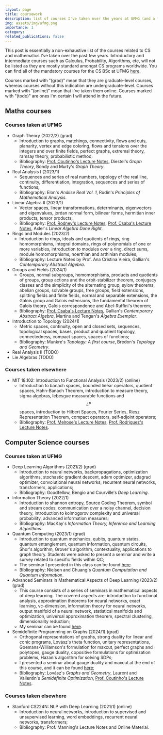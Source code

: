 ```yaml
---
layout: page
title: coursework
description: list of courses I've taken over the years at UFMG (and a few extra ones from other places)
img: assets/img/ufmg.png
importance: 1
category:
related_publications: false
---
```


This post is essentially a non-exhaustive list of the courses related to CS and mathematics I've taken over the past few years. Introductory and intermediate courses such as Calculus, Probability, Algorithms, etc, will not be listed as they are mostly standard amongst CS programs worldwide. You can find all of the mandatory courses for the CS BSc at UFMG [here](https://ufmg.br/cursos/graduacao/2377/91205).

Courses marked with "(grad)" mean that they are graduate-level courses, whereas courses without this indication are undergraduate-level. Courses marked with "(online)" mean that I've taken them online. Courses marked with "(todo)" are ones I'm certain I will attend in the future.
## Maths courses 
### Courses taken at UFMG
* Graph Theory (2022/2) (grad)
  + Introduction to graphs, matchings, connectivity, flows and cuts, planarity, vertex and edge coloring, flows and tensions over the integers and over finite fields, perfect graphs, extremal theory, ramsay theory, probabilistic method;
  + Bibliography: [Prof. Coutinho's Lecture Notes](https://homepages.dcc.ufmg.br/~gabriel/assets/files/coutinho-grafos-ufmg.pdf), Diestel's *Graph Theory*, Bondy and Murty's *Graph Theory*.
* Real Analysis I (2023/1)
  + Sequences and series of real numbers, topology of the real line, continuity, differentiation, integration, sequences and series of functions;
  + Bibliography: Elon's *Análise Real Vol. 1*, Rudin's *Principles of Mathematical Analysis*.
* Linear Algebra II (2023/1)
  + Vector spaces, linear transformations, determinants, eigenvectors and eigenvalues, jordan normal form, bilinear forms, hermitian inner products, tensor products;
  + Bibliography: [Prof. Rodney's Lecture Notes](http://150.164.25.15/~rodney/notas_de_aula/algebraLinear.pdf), [Prof. Csaba's Lecture Notes](https://schcs.github.io/WP/index.php/ensino/algebra-linear-ii/), Axler's *Linear Algebra Done Right*.
* Rings and Modules (2023/2)
  + Introduction to rings, ideals and quotients of rings, ring homomorphisms, integral domains, rings of polynomials of one or more variables, introduction to modules over a ring, direct sums, module homomorphisms, noerthian and arthinian modules;
  + Bibliography: Lecture Notes by Prof. Ana Cristina Vieira, Gallian's *Contemporary Abstract Algebra*.
* Groups and Fields (2024/1)
  + Groups, normal subgroups, homomorphisms, products and quotients of groups, group actions and the orbit-stabilizer theorem, conjugacy classes and the simplicity of the alternating group, sylow theorems, abelian groups, solvable groups, free groups, field extensions, splitting fields and finite fields, normal and separable extensions, the Galois group and Galois extensions, the fundamental theorem of Galois theory, Galois correspondence and Abel-Ruffini's theorem;
  + Bibliography: [Prof. Csaba's Lecture Notes](https://schcs.github.io/WP/index.php/ensino/grupos-e-corpos/), Gallian's *Contemporary Abstract Algebra*, Martins and Tengan's *Álgebra Exemplar*.
* Introduction to Topology (2024/1) 
  + Metric spaces, continuity, open and closed sets, sequences, topological spaces, bases, product and quotient topology, connectedness, compact spaces, spaces of functions;
  + Bibliography: Munkre's *Topology: A first course*, Bredon's *Topology and Geometry*.
* Real Analysis II (TODO) 
* Lie Algebras (TODO)

### Courses taken elsewhere
* MIT 18.102: Introduction to Functional Analysis (2023/2) (online)
  + Introduction to banach spaces, bounded linear operators, quotient spaces, Hahn-Banach Theorem, introduction to measure theory, sigma algebras, lebesgue measurable functions and $$ L^p $$ spaces, introduction to Hilbert Spaces, Fourier Series, Riesz Representation Theorem, compact operators, self-adjoint operators;
  + Bibliography: [Prof. Melrose's Lecture Notes](https://ocw.mit.edu/courses/18-102-introduction-to-functional-analysis-spring-2021/resources/mit18_102s20_lec_fa/), [Prof. Rodriguez's Lecture Notes](https://ocw.mit.edu/courses/18-102-introduction-to-functional-analysis-spring-2021/pages/lecture-notes-and-readings/).

## Computer Science courses
### Courses taken at UFMG
* Deep Learning Algorithms (2021/2) (grad)
  + Introduction to neural networks, backpropagations, optimization algorithms, stochastic gradient descent, adam optimizer, adagrad optimizer, convolutional neural networks, recurrent neural networks, transformers, applications;
  + Bibliography: Goodfellow, Bengio and Courville's *Deep Learning*.
* Information Theory (2022/1)
  + Introduction to shannon entropy, Source Coding Theorem, symbol and stream codes, communication over a noisy channel, decision theory, introduction to kolmogorov complexity and universal probability, advanced information measures;
  + Bibliography: MacKay's *Information Theory, Inference and Learning Algorithms*.
* Quantum Computing (2023/1) (grad)
  + Introduction to quantum mechanics, qubits, quantum states, quantum entanglement, quantum information, quantum circuits, Shor's algorithm, Grover's algorithm, contextuality, applications to graph theory. Students were asked to present a seminar and write a survey related to specific fields within QC;
  + The seminar I presented in this class can be found [here](https://henriqueassumpcao.github.io/projects/seminars/)
  + Bibliography: Nielsen and Chuang's *Quantum Computation and Quantum Information*.
* Advanced Seminars in Mathematical Aspects of Deep Learning (2023/2) (grad)
  + This course consists of a series of seminars in mathematical aspects of deep learning. The covered aspects are: introduction to functional analysis, approximation theorems for neural networks, exact learning, vc-dimension, information theory for neural networks, output manifold of a neural network, statistical manifolds and optimization, universal approximation theorem, spectral clustering, dimensionality reduction;
  + My seminar can be found [here](https://henriqueassumpcao.github.io/projects/seminars/).
* Semidefinite Programming on Graphs (2024/1) (grad)
  + Orthogonal representations of graphs, strong duality for linear and conic programs, Lovász's theta function, unitary representations, Goemans-Williamson's formulation for maxcut, perfect graphs and polytopes, gauge duality, copositive formulations for optimization problems, Hazan's algorithm for solving SDPs;
  + I presented a seminar about gauge duality and maxcut at the end of this course, and it can be found [here](https://henriqueassumpcao.github.io/assets/pdf/GaugeDuality_and_Maxcut.pdf);
  + Bibliography: Lovász's *Graphs and Geometry*, Laurent and Vallentin's *Semidefinite Optimization*, [Prof. Coutinho's Lecture Notes](https://homepages.dcc.ufmg.br/~gabriel/assets/files/coutinho-sdpnotes-ufmg.pdf).

### Courses taken elsewhere
* Stanford CS224N: NLP with Deep Learning (2021/1) (online)
  + Introduction to neural networks, introduction to supervised and unsupervised learning, word embeddings, recurrent neural networks, transformers;
  + Bibliography: Prof. Manning's Lecture Notes and Online Material.
